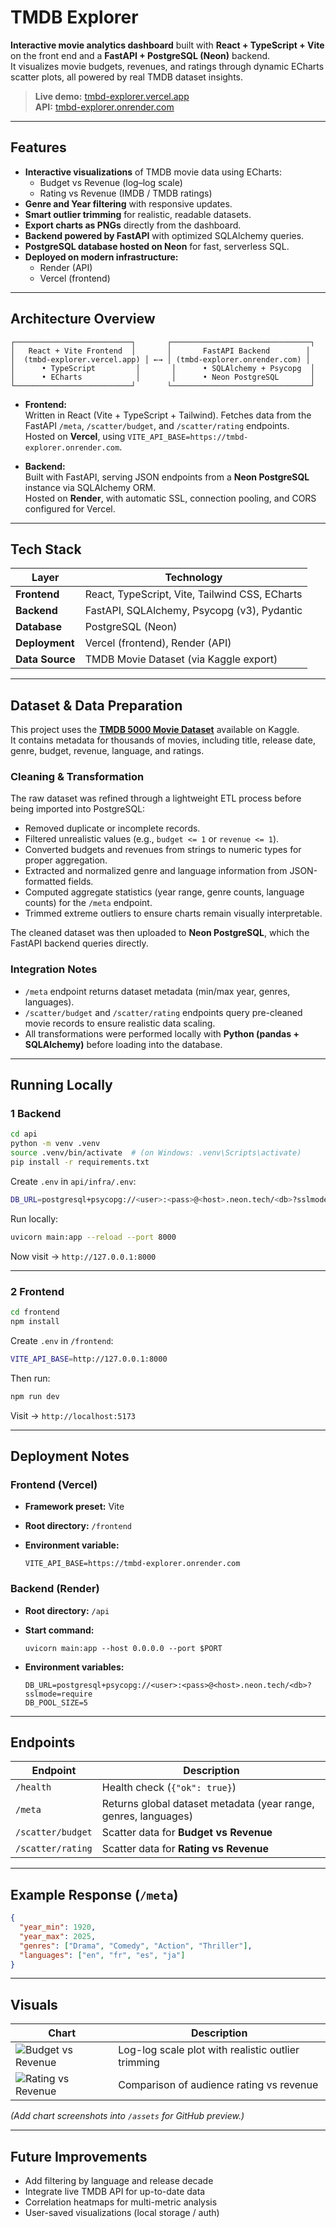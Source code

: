 # TMDB Explorer

**Interactive movie analytics dashboard** built with **React + TypeScript + Vite** on the front end and a **FastAPI + PostgreSQL (Neon)** backend.  
It visualizes movie budgets, revenues, and ratings through dynamic ECharts scatter plots, all powered by real TMDB dataset insights.

>  **Live demo:** [tmbd-explorer.vercel.app](https://tmbd-explorer.vercel.app)  
>  **API:** [tmbd-explorer.onrender.com](https://tmbd-explorer.onrender.com)

---

##  Features

- **Interactive visualizations** of TMDB movie data using ECharts:
  - Budget vs Revenue (log–log scale)
  - Rating vs Revenue (IMDB / TMDB ratings)
- **Genre and Year filtering** with responsive updates.
- **Smart outlier trimming** for realistic, readable datasets.
- **Export charts as PNGs** directly from the dashboard.
- **Backend powered by FastAPI** with optimized SQLAlchemy queries.
- **PostgreSQL database hosted on Neon** for fast, serverless SQL.
- **Deployed on modern infrastructure:**
  - Render (API)
  - Vercel (frontend)

---

##  Architecture Overview

```
┌──────────────────────────┐       ┌───────────────────────────────┐
│   React + Vite Frontend  │       │       FastAPI Backend        │
│  (tmbd-explorer.vercel.app) │ ←→ │ (tmbd-explorer.onrender.com) │
│      • TypeScript         │       │      • SQLAlchemy + Psycopg  │
│      • ECharts            │       │      • Neon PostgreSQL       │
└──────────────────────────┘       └───────────────────────────────┘
```

- **Frontend:**  
  Written in React (Vite + TypeScript + Tailwind). Fetches data from the FastAPI `/meta`, `/scatter/budget`, and `/scatter/rating` endpoints.  
  Hosted on **Vercel**, using `VITE_API_BASE=https://tmbd-explorer.onrender.com`.

- **Backend:**  
  Built with FastAPI, serving JSON endpoints from a **Neon PostgreSQL** instance via SQLAlchemy ORM.  
  Hosted on **Render**, with automatic SSL, connection pooling, and CORS configured for Vercel.

---

##  Tech Stack

| Layer | Technology |
|-------|-------------|
| **Frontend** | React, TypeScript, Vite, Tailwind CSS, ECharts |
| **Backend** | FastAPI, SQLAlchemy, Psycopg (v3), Pydantic |
| **Database** | PostgreSQL (Neon) |
| **Deployment** | Vercel (frontend), Render (API) |
| **Data Source** | TMDB Movie Dataset (via Kaggle export) |

---

##  Dataset & Data Preparation

This project uses the **[TMDB 5000 Movie Dataset](https://www.kaggle.com/datasets/tmdb/tmdb-movie-metadata)** available on Kaggle.  
It contains metadata for thousands of movies, including title, release date, genre, budget, revenue, language, and ratings.

### Cleaning & Transformation
The raw dataset was refined through a lightweight ETL process before being imported into PostgreSQL:
- Removed duplicate or incomplete records.  
- Filtered unrealistic values (e.g., `budget <= 1` or `revenue <= 1`).  
- Converted budgets and revenues from strings to numeric types for proper aggregation.  
- Extracted and normalized genre and language information from JSON-formatted fields.  
- Computed aggregate statistics (year range, genre counts, language counts) for the `/meta` endpoint.  
- Trimmed extreme outliers to ensure charts remain visually interpretable.

The cleaned dataset was then uploaded to **Neon PostgreSQL**, which the FastAPI backend queries directly.

### Integration Notes
- `/meta` endpoint returns dataset metadata (min/max year, genres, languages).  
- `/scatter/budget` and `/scatter/rating` endpoints query pre-cleaned movie records to ensure realistic data scaling.  
- All transformations were performed locally with **Python (pandas + SQLAlchemy)** before loading into the database.

---

##  Running Locally

### 1️ Backend

```bash
cd api
python -m venv .venv
source .venv/bin/activate  # (on Windows: .venv\Scripts\activate)
pip install -r requirements.txt
```

Create `.env` in `api/infra/.env`:

```bash
DB_URL=postgresql+psycopg://<user>:<pass>@<host>.neon.tech/<db>?sslmode=require
```

Run locally:

```bash
uvicorn main:app --reload --port 8000
```

Now visit → `http://127.0.0.1:8000`

---

### 2️ Frontend

```bash
cd frontend
npm install
```

Create `.env` in `/frontend`:

```bash
VITE_API_BASE=http://127.0.0.1:8000
```

Then run:

```bash
npm run dev
```

Visit → `http://localhost:5173`

---

##  Deployment Notes

### Frontend (Vercel)

- **Framework preset:** Vite  
- **Root directory:** `/frontend`
- **Environment variable:**

  ```
  VITE_API_BASE=https://tmbd-explorer.onrender.com
  ```

### Backend (Render)

- **Root directory:** `/api`
- **Start command:**

  ```
  uvicorn main:app --host 0.0.0.0 --port $PORT
  ```

- **Environment variables:**

  ```
  DB_URL=postgresql+psycopg://<user>:<pass>@<host>.neon.tech/<db>?sslmode=require
  DB_POOL_SIZE=5
  ```

---

##  Endpoints

| Endpoint | Description |
|-----------|-------------|
| `/health` | Health check (`{"ok": true}`) |
| `/meta` | Returns global dataset metadata (year range, genres, languages) |
| `/scatter/budget` | Scatter data for **Budget vs Revenue** |
| `/scatter/rating` | Scatter data for **Rating vs Revenue** |

---

##  Example Response (`/meta`)

```json
{
  "year_min": 1920,
  "year_max": 2025,
  "genres": ["Drama", "Comedy", "Action", "Thriller"],
  "languages": ["en", "fr", "es", "ja"]
}
```

---

##  Visuals

| Chart | Description |
|-------|--------------|
| ![Budget vs Revenue](./assets/chart_budget.png) | Log-log scale plot with realistic outlier trimming |
| ![Rating vs Revenue](./assets/chart_rating.png) | Comparison of audience rating vs revenue |

*(Add chart screenshots into `/assets` for GitHub preview.)*

---

##  Future Improvements

- Add filtering by language and release decade  
- Integrate live TMDB API for up-to-date data  
- Correlation heatmaps for multi-metric analysis  
- User-saved visualizations (local storage / auth)
